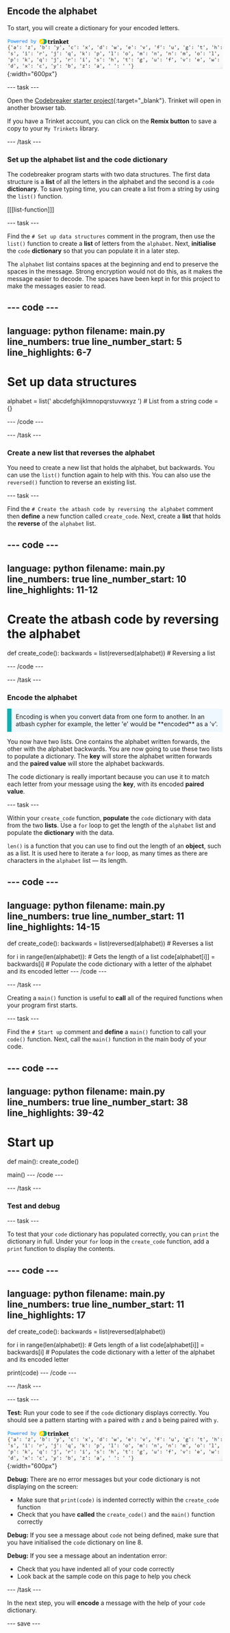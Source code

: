 ## Encode the alphabet

<div style="display: flex; flex-wrap: wrap">
<div style="flex-basis: 200px; flex-grow: 1; margin-right: 15px;">
To start, you will create a dictionary for your encoded letters. 
</div>
<div>

</div>
</div>

![A screenshot of the output of the code dictionary that is created in this step.](images/code-dictionary.PNG){:width="600px"}

--- task ---

Open the [Codebreaker starter project](https://trinket.io/python/0eb6b467c0){:target="_blank"}. Trinket will open in another browser tab. 

If you have a Trinket account, you can click on the **Remix button** to save a copy to your `My Trinkets` library.

--- /task ---

### Set up the alphabet list and the code dictionary

The codebreaker program starts with two data structures. The first data structure is a **list** of all the letters in the alphabet and the second is a `code` **dictionary**. To save typing time, you can create a list from a string by using the `list()` function.  

[[[list-function]]]

--- task ---

Find the `# Set up data structures` comment in the program, then use the `list()` function to create a **list** of letters from the `alphabet`. Next, **initialise** the `code` **dictionary** so that you can populate it in a later step.  

The `alphabet` list contains spaces at the beginning and end to preserve the spaces in the message. Strong encryption would not do this, as it makes the message easier to decode. The spaces have been kept in for this project to make the messages easier to read. 

--- code ---
---
language: python
filename: main.py
line_numbers: true
line_number_start: 5 
line_highlights: 6-7
---
# Set up data structures 
alphabet = list(' abcdefghijklmnopqrstuvwxyz ') # List from a string
code = {}

--- /code ---

--- /task ---

### Create a new list that reverses the alphabet

You need to create a new list that holds the alphabet, but backwards. You can use the `list()` function again to help with this. You can also use the `reversed()` function to reverse an existing list. 

--- task ---

Find the `# Create the atbash code by reversing the alphabet` comment then **define** a new function called `create_code`. Next, create a **list** that holds the **reverse** of the `alphabet` list. 

--- code ---
---
language: python
filename: main.py
line_numbers: true
line_number_start: 10 
line_highlights: 11-12
---
# Create the atbash code by reversing the alphabet
def create_code():
  backwards = list(reversed(alphabet)) # Reversing a list

--- /code ---

--- /task ---

### Encode the alphabet

<p style='border-left: solid; border-width:10px; border-color: #0faeb0; background-color: aliceblue; padding: 10px;'>
Encoding is when you convert data from one form to another. In an atbash cypher for example, the letter 'e' would be **encoded** as a 'v'. 
</p>

You now have two lists. One contains the alphabet written forwards, the other with the alphabet backwards. You are now going to use these two lists to populate a dictionary. The **key** will store the alphabet written forwards and the **paired value** will store the alphabet backwards. 

The code dictionary is really important because you can use it to match each letter from your message using the **key**, with its encoded **paired value**. 

--- task ---

Within your `create_code` function, **populate** the `code` dictionary with data from the two **lists**. Use a `for` loop to get the length of the `alphabet` list and populate the **dictionary** with the data. 

`len()` is a function that you can use to find out the length of an **object**, such as a list. It is used here to iterate a `for` loop, as many times as there are characters in the `alphabet` list — its length. 

--- code ---
---
language: python
filename: main.py
line_numbers: true
line_number_start: 11
line_highlights: 14-15
---
def create_code():
  backwards = list(reversed(alphabet)) # Reverses a list
  
  for i in range(len(alphabet)): # Gets the length of a list
    code[alphabet[i]] = backwards[i] # Populate the code dictionary with a letter of the alphabet and its encoded letter
--- /code ---

--- /task ---

Creating a `main()` function is useful to **call** all of the required functions when your program first starts. 

--- task ---

Find the `# Start up` comment and **define** a `main()` function to call your `code()` function. Next, call the `main()` function in the main body of your code. 

--- code ---
---
language: python
filename: main.py
line_numbers: true
line_number_start: 38
line_highlights: 39-42
---
# Start up
def main():
  create_code()

main()
--- /code ---

--- /task ---

### Test and debug

--- task ---

To test that your `code` dictionary has populated correctly, you can `print` the dictionary in full. Under your `for` loop in the `create_code` function, add a `print` function to display the contents. 

--- code ---
---
language: python
filename: main.py
line_numbers: true
line_number_start: 11
line_highlights: 17
---
def create_code():
  backwards = list(reversed(alphabet))
  
  for i in range(len(alphabet)): # Gets length of a list
    code[alphabet[i]] = backwards[i] # Populates the code dictionary with a letter of the alphabet and its encoded letter
  
  print(code)
--- /code ---

--- /task ---

--- task ---

**Test:** Run your code to see if the `code` dictionary displays correctly. You should see a pattern starting with `a` paired with `z` and `b` being paired with `y`.


![A screenshot of the output of the code dictionary that is created in this step.](images/code-dictionary.PNG){:width="600px"}

**Debug:** There are no error messages but your code dictionary is not displaying on the screen:
- Make sure that `print(code)` is indented correctly within the `create_code` function
- Check that you have **called** the `create_code()` and the `main()` function correctly

**Debug:** If you see a message about `code` not being defined, make sure that you have initialised the `code` dictionary on line 8. 

**Debug:** If you see a message about an indentation error:
- Check that you have indented all of your code correctly
- Look back at the sample code on this page to help you check

--- /task ---

In the next step, you will **encode** a message with the help of your `code` dictionary. 

--- save ---
